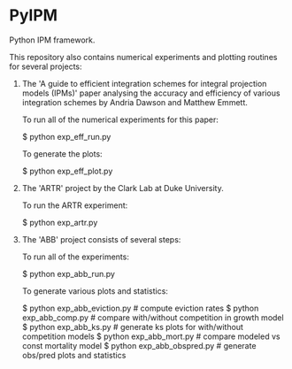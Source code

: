 PyIPM
=====

Python IPM framework.

This repository also contains numerical experiments and plotting
routines for several projects:

1. The 'A guide to efficient integration schemes for integral
   projection models (IPMs)' paper analysing the accuracy and
   efficiency of various integration schemes by Andria Dawson and
   Matthew Emmett.

   To run all of the numerical experiments for this paper:

   $ python exp_eff_run.py

   To generate the plots:

   $ python exp_eff_plot.py


2. The 'ARTR' project by the Clark Lab at Duke University.

   To run the ARTR experiment:

   $ python exp_artr.py

3. The 'ABB' project consists of several steps:

   To run all of the experiments:

   $ python exp_abb_run.py

   To generate various plots and statistics:

   $ python exp_abb_eviction.py   # compute eviction rates
   $ python exp_abb_comp.py       # compare with/without competition in growth model
   $ python exp_abb_ks.py         # generate ks plots for with/without competition models
   $ python exp_abb_mort.py       # compare modeled vs const mortality model
   $ python exp_abb_obspred.py    # generate obs/pred plots and statistics

